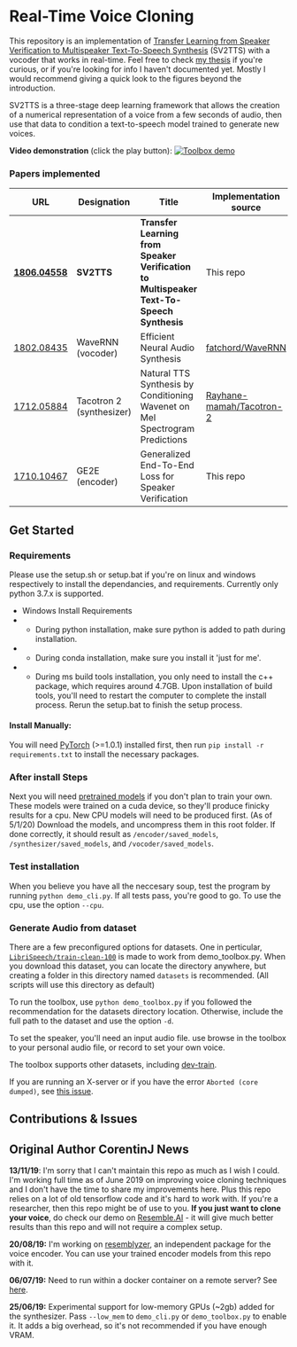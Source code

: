 # Real-Time Voice Cloning
This repository is an implementation of [Transfer Learning from Speaker Verification to Multispeaker Text-To-Speech Synthesis](https://arxiv.org/pdf/1806.04558.pdf) (SV2TTS) with a vocoder that works in real-time. Feel free to check [my thesis](https://matheo.uliege.be/handle/2268.2/6801) if you're curious, or if you're looking for info I haven't documented yet. Mostly I would recommend giving a quick look to the figures beyond the introduction.

SV2TTS is a three-stage deep learning framework that allows the creation of a numerical representation of a voice from a few seconds of audio, then use that data to condition a text-to-speech model trained to generate new voices.

**Video demonstration** (click the play button):
[![Toolbox demo](https://i.imgur.com/8lFUlgz.png)](https://www.youtube.com/watch?v=-O_hYhToKoA)



### Papers implemented  
| URL | Designation | Title | Implementation source |
| --- | ----------- | ----- | --------------------- |
|[**1806.04558**](https://arxiv.org/pdf/1806.04558.pdf) | **SV2TTS** | **Transfer Learning from Speaker Verification to Multispeaker Text-To-Speech Synthesis** | This repo |
|[1802.08435](https://arxiv.org/pdf/1802.08435.pdf) | WaveRNN (vocoder) | Efficient Neural Audio Synthesis | [fatchord/WaveRNN](https://github.com/fatchord/WaveRNN) |
|[1712.05884](https://arxiv.org/pdf/1712.05884.pdf) | Tacotron 2 (synthesizer) | Natural TTS Synthesis by Conditioning Wavenet on Mel Spectrogram Predictions | [Rayhane-mamah/Tacotron-2](https://github.com/Rayhane-mamah/Tacotron-2)
|[1710.10467](https://arxiv.org/pdf/1710.10467.pdf) | GE2E (encoder)| Generalized End-To-End Loss for Speaker Verification | This repo |


## Get Started
### Requirements
Please use the setup.sh or setup.bat if you're on linux and windows respectively to install the dependancies, and requirements. Currently only python 3.7.x is supported.

* Windows Install Requirements
* * During python installation, make sure python is added to path during installation.
* * During conda installation, make sure you install it 'just for me'.
* * During ms build tools installation, you only need to install the c++ package, which requires around 4.7GB. Upon installation of build tools, you'll need to restart the computer to complete the install process. Rerun the setup.bat to finish the setup process.

#### Install Manually:
You will need [PyTorch](https://pytorch.org/get-started/locally/) (>=1.0.1) installed first, then run `pip install -r requirements.txt` to install the necessary packages.

### After install Steps
Next you will need [pretrained models](https://github.com/CorentinJ/Real-Time-Voice-Cloning/wiki/Pretrained-models) if you don't plan to train your own.
These models were trained on a cuda device, so they'll produce finicky results for a cpu. New CPU models will need to be produced first. (As of 5/1/20)
Download the models, and uncompress them in this root folder. If done correctly, it should result as `/encoder/saved_models`, `/synthesizer/saved_models`, and `/vocoder/saved_models`.

### Test installation
When you believe you have all the neccesary soup, test the program by running `python demo_cli.py`.
If all tests pass, you're good to go. To use the cpu, use the option `--cpu`.

### Generate Audio from dataset
There are a few preconfigured options for datasets. One in perticular, [`LibriSpeech/train-clean-100`](http://www.openslr.org/resources/12/train-clean-100.tar.gz) is made to work from demo_toolbox.py. When you download this dataset, you can locate the directory anywhere, but creating a folder in this directory named `datasets` is recommended. (All scripts will use this directory as default)

To run the toolbox, use `python demo_toolbox.py` if you followed the recommendation for the datasets directory location. Otherwise, include the full path to the dataset and use the option `-d`.

To set the speaker, you'll need an input audio file. use browse in the toolbox to your personal audio file, or record to set your own voice.

The toolbox supports other datasets, including [dev-train](https://github.com/CorentinJ/Real-Time-Voice-Cloning/wiki/Training#datasets).

If you are running an X-server or if you have the error `Aborted (core dumped)`, see [this issue](https://github.com/CorentinJ/Real-Time-Voice-Cloning/issues/11#issuecomment-504733590).

## Contributions & Issues



## Original Author CorentinJ News
**13/11/19**: I'm sorry that I can't maintain this repo as much as I wish I could. I'm working full time as of June 2019 on improving voice cloning techniques and I don't have the time to share my improvements here. Plus this repo relies on a lot of old tensorflow code and it's hard to work with. If you're a researcher, then this repo might be of use to you. **If you just want to clone your voice**, do check our demo on [Resemble.AI](https://www.resemble.ai/) - it will give much better results than this repo and will not require a complex setup.

**20/08/19:** I'm working on [resemblyzer](https://github.com/resemble-ai/Resemblyzer), an independent package for the voice encoder. You can use your trained encoder models from this repo with it.

**06/07/19:** Need to run within a docker container on a remote server? See [here](https://sean.lane.sh/posts/2019/07/Running-the-Real-Time-Voice-Cloning-project-in-Docker/).

**25/06/19:** Experimental support for low-memory GPUs (~2gb) added for the synthesizer. Pass `--low_mem` to `demo_cli.py` or `demo_toolbox.py` to enable it. It adds a big overhead, so it's not recommended if you have enough VRAM.